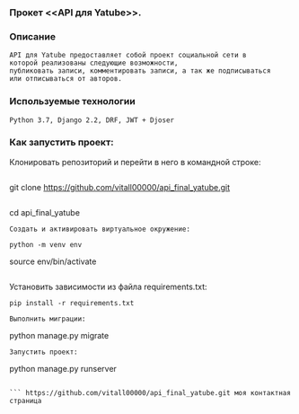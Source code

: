 ###  Прокет <<API для Yatube>>.

### Описание
```
API для Yatube предоставляет собой проект социальной сети в 
которой реализованы следующие возможности,
публиковать записи, комментировать записи, а так же подписываться 
или отписываться от авторов.
```

### Используемые технологии
```
Python 3.7, Django 2.2, DRF, JWT + Djoser
```

### Как запустить проект: 

Клонировать репозиторий и перейти в него в командной строке: 
```

```
git clone https://github.com/vitall00000/api_final_yatube.git
```

```
cd api_final_yatube
``` 
Cоздать и активировать виртуальное окружение: 
```

```
python -m venv env
```
source env/bin/activate
```

```
Установить зависимости из файла requirements.txt:
```
pip install -r requirements.txt
```

```
Выполнить миграции:
```
python manage.py migrate
``` 
Запустить проект: 
```
python manage.py runserver
```

``` https://github.com/vitall00000/api_final_yatube.git моя контактная страница
